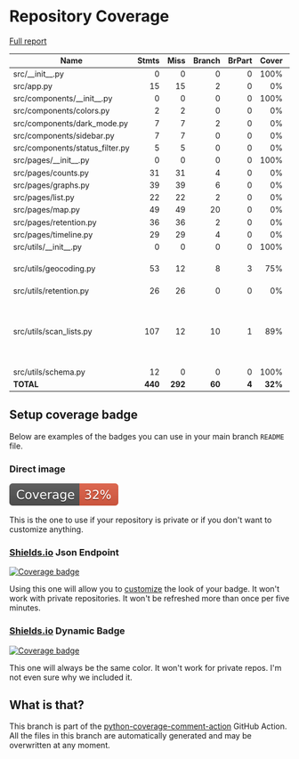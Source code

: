 # Repository Coverage

[Full report](https://htmlpreview.github.io/?https://github.com/MaineDSA/membership_dashboard/blob/python-coverage-comment-action-data/htmlcov/index.html)

| Name                             |    Stmts |     Miss |   Branch |   BrPart |   Cover |   Missing |
|--------------------------------- | -------: | -------: | -------: | -------: | ------: | --------: |
| src/\_\_init\_\_.py              |        0 |        0 |        0 |        0 |    100% |           |
| src/app.py                       |       15 |       15 |        2 |        0 |      0% |      1-36 |
| src/components/\_\_init\_\_.py   |        0 |        0 |        0 |        0 |    100% |           |
| src/components/colors.py         |        2 |        2 |        0 |        0 |      0% |      1-15 |
| src/components/dark\_mode.py     |        7 |        7 |        2 |        0 |      0% |      1-10 |
| src/components/sidebar.py        |        7 |        7 |        0 |        0 |      0% |      1-11 |
| src/components/status\_filter.py |        5 |        5 |        0 |        0 |      0% |       1-8 |
| src/pages/\_\_init\_\_.py        |        0 |        0 |        0 |        0 |    100% |           |
| src/pages/counts.py              |       31 |       31 |        4 |        0 |      0% |     1-127 |
| src/pages/graphs.py              |       39 |       39 |        6 |        0 |      0% |     1-186 |
| src/pages/list.py                |       22 |       22 |        2 |        0 |      0% |      1-90 |
| src/pages/map.py                 |       49 |       49 |       20 |        0 |      0% |     1-130 |
| src/pages/retention.py           |       36 |       36 |        2 |        0 |      0% |     1-409 |
| src/pages/timeline.py            |       29 |       29 |        4 |        0 |      0% |      1-97 |
| src/utils/\_\_init\_\_.py        |        0 |        0 |        0 |        0 |    100% |           |
| src/utils/geocoding.py           |       53 |       12 |        8 |        3 |     75% |24, 31, 48-58, 66, 71 |
| src/utils/retention.py           |       26 |       26 |        0 |        0 |      0% |      3-81 |
| src/utils/scan\_lists.py         |      107 |       12 |       10 |        1 |     89% |65, 77-78, 155-156, 165-170, 201 |
| src/utils/schema.py              |       12 |        0 |        0 |        0 |    100% |           |
|                        **TOTAL** |  **440** |  **292** |   **60** |    **4** | **32%** |           |


## Setup coverage badge

Below are examples of the badges you can use in your main branch `README` file.

### Direct image

[![Coverage badge](https://raw.githubusercontent.com/MaineDSA/membership_dashboard/python-coverage-comment-action-data/badge.svg)](https://htmlpreview.github.io/?https://github.com/MaineDSA/membership_dashboard/blob/python-coverage-comment-action-data/htmlcov/index.html)

This is the one to use if your repository is private or if you don't want to customize anything.

### [Shields.io](https://shields.io) Json Endpoint

[![Coverage badge](https://img.shields.io/endpoint?url=https://raw.githubusercontent.com/MaineDSA/membership_dashboard/python-coverage-comment-action-data/endpoint.json)](https://htmlpreview.github.io/?https://github.com/MaineDSA/membership_dashboard/blob/python-coverage-comment-action-data/htmlcov/index.html)

Using this one will allow you to [customize](https://shields.io/endpoint) the look of your badge.
It won't work with private repositories. It won't be refreshed more than once per five minutes.

### [Shields.io](https://shields.io) Dynamic Badge

[![Coverage badge](https://img.shields.io/badge/dynamic/json?color=brightgreen&label=coverage&query=%24.message&url=https%3A%2F%2Fraw.githubusercontent.com%2FMaineDSA%2Fmembership_dashboard%2Fpython-coverage-comment-action-data%2Fendpoint.json)](https://htmlpreview.github.io/?https://github.com/MaineDSA/membership_dashboard/blob/python-coverage-comment-action-data/htmlcov/index.html)

This one will always be the same color. It won't work for private repos. I'm not even sure why we included it.

## What is that?

This branch is part of the
[python-coverage-comment-action](https://github.com/marketplace/actions/python-coverage-comment)
GitHub Action. All the files in this branch are automatically generated and may be
overwritten at any moment.